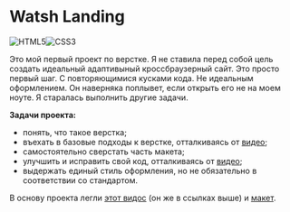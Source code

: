 # Watsh Landing
![HTML5](https://img.shields.io/badge/html5-%23E34F26.svg?style=for-the-badge&logo=html5&logoColor=white)![CSS3](https://img.shields.io/badge/css3-%231572B6.svg?style=for-the-badge&logo=css3&logoColor=white)

Это мой первый проект по верстке. Я не ставила перед собой цель создать идеальный адаптивыный кроссбраузерный сайт. Это просто первый шаг. С повторяющимися кусками кода. Не идеальным оформлением. Он наверняка поплывет, если открыть его не на моем ноуте. Я старалась выполнить другие задачи.

**Задачи проекта:**
- понять, что такое верстка;
- въехать в базовые подходы к верстке, отталкиваясь от [видео](https://www.youtube.com/watch?v=MQTeFDeiRzg&list=PLumZtNHYSFz78OK49cRGmaPDd1lzs48mF&index=1);
- самостоятельно сверстать часть макета;
- улучшить и исправить свой код, отталкиваясь от [видео](https://www.youtube.com/watch?v=MQTeFDeiRzg&list=PLumZtNHYSFz78OK49cRGmaPDd1lzs48mF&index=1);
- выдержать единый стиль оформления, но не обязательно в соответствии со стандартом.


В основу проекта легли [этот видос](https://www.youtube.com/watch?v=MQTeFDeiRzg&list=PLumZtNHYSFz78OK49cRGmaPDd1lzs48mF&index=1) (он же в ссылках выше) и [макет](https://www.figma.com/file/2qbelXWtAvZBqVDCHZxwZe/Untitled-(Copy)).


